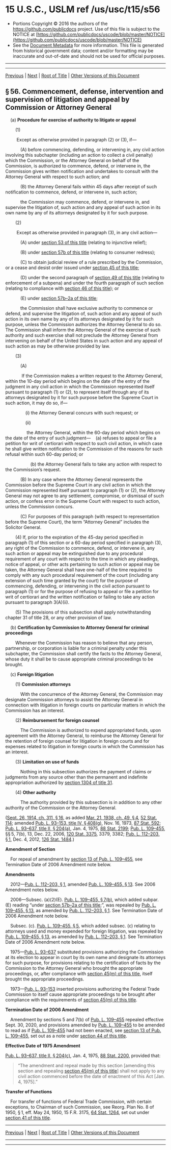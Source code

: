 ---
---

# 15 U.S.C., USLM ref /us/usc/t15/s56

* Portions Copyright © 2016 the authors of the https://github.com/publicdocs project.
  Use of this file is subject to the NOTICE at [https://github.com/publicdocs/uscode/blob/master/NOTICE](https://github.com/publicdocs/uscode/blob/master/NOTICE)
* See the [Document Metadata](././../../../../..//README.md) for more information.
  This file is generated from historical government data; content and/or formatting may be inaccurate and out-of-date and should not be used for official purposes.

----------
----------

[Previous](./../../../../..//us/usc/t15/ch2/schI/m__us_usc_t15_s55.md) | [Next](./../../../../..//us/usc/t15/ch2/schI/m__us_usc_t15_s57.md) | [Root of Title](./../../../../../) | [Other Versions of this Document](https://publicdocs.github.io/go/links?ns=uslm&ref=%2Fus%2Fusc%2Ft15%2Fs56)

## § 56. Commencement, defense, intervention and supervision of litigation and appeal by Commission or Attorney General

    (a) __Procedure for exercise of authority to litigate or appeal__ 

        (1)

         Except as otherwise provided in paragraph (2) or (3), if—

            (A) before commencing, defending, or intervening in, any civil action involving this subchapter (including an action to collect a civil penalty) which the Commission, or the Attorney General on behalf of the Commission, is authorized to commence, defend, or intervene in, the Commission gives written notification and undertakes to consult with the Attorney General with respect to such action; and

            (B) the Attorney General fails within 45 days after receipt of such notification to commence, defend, or intervene in, such action;

            the Commission may commence, defend, or intervene in, and supervise the litigation of, such action and any appeal of such action in its own name by any of its attorneys designated by it for such purpose.

        (2)

         Except as otherwise provided in paragraph (3), in any civil action—

            (A) under [section 53 of this title][/us/usc/t15/s53] (relating to injunctive relief);

            (B) under [section 57b of this title][/us/usc/t15/s57b] (relating to consumer redress);

            (C) to obtain judicial review of a rule prescribed by the Commission, or a cease and desist order issued under [section 45 of this title][/us/usc/t15/s45];

            (D) under the second paragraph of [section 49 of this title][/us/usc/t15/s49] (relating to enforcement of a subpena) and under the fourth paragraph of such section (relating to compliance with [section 46 of this title][/us/usc/t15/s46]); or

            (E) under [section 57b–2a of this title][/us/usc/t15/s57b–2a];

            the Commission shall have exclusive authority to commence or defend, and supervise the litigation of, such action and any appeal of such action in its own name by any of its attorneys designated by it for such purpose, unless the Commission authorizes the Attorney General to do so. The Commission shall inform the Attorney General of the exercise of such authority and such exercise shall not preclude the Attorney General from intervening on behalf of the United States in such action and any appeal of such action as may be otherwise provided by law.

        (3)

            (A)

             If the Commission makes a written request to the Attorney General, within the 10-day period which begins on the date of the entry of the judgment in any civil action in which the Commission represented itself pursuant to paragraph (1) or (2), to represent itself through any of its attorneys designated by it for such purpose before the Supreme Court in such action, it may do so, if—

                (i) the Attorney General concurs with such request; or

                (ii)

                 the Attorney General, within the 60-day period which begins on the date of the entry of such judgment—    (a) refuses to appeal or file a petition for writ of certiorari with respect to such civil action, in which case he shall give written notification to the Commission of the reasons for such refusal within such 60-day period; or

                    (b) the Attorney General fails to take any action with respect to the Commission’s request.

            (B) In any case where the Attorney General represents the Commission before the Supreme Court in any civil action in which the Commission represented itself pursuant to paragraph (1) or (2), the Attorney General may not agree to any settlement, compromise, or dismissal of such action, or confess error in the Supreme Court with respect to such action, unless the Commission concurs.

            (C) For purposes of this paragraph (with respect to representation before the Supreme Court), the term “Attorney General” includes the Solicitor General.

        (4) If, prior to the expiration of the 45-day period specified in paragraph (1) of this section or a 60-day period specified in paragraph (3), any right of the Commission to commence, defend, or intervene in, any such action or appeal may be extinguished due to any procedural requirement of any court with respect to the time in which any pleadings, notice of appeal, or other acts pertaining to such action or appeal may be taken, the Attorney General shall have one-half of the time required to comply with any such procedural requirement of the court (including any extension of such time granted by the court) for the purpose of commencing, defending, or intervening in the civil action pursuant to paragraph (1) or for the purpose of refusing to appeal or file a petition for writ of certiorari and the written notification or failing to take any action pursuant to paragraph 3(A)(ii).

        (5) The provisions of this subsection shall apply notwithstanding chapter 31 of title 28, or any other provision of law.

    (b) __Certification by Commission to Attorney General for criminal proceedings__ 

        Whenever the Commission has reason to believe that any person, partnership, or corporation is liable for a criminal penalty under this subchapter, the Commission shall certify the facts to the Attorney General, whose duty it shall be to cause appropriate criminal proceedings to be brought.

    (c) __Foreign litigation__ 

        (1) __Commission attorneys__ 

            With the concurrence of the Attorney General, the Commission may designate Commission attorneys to assist the Attorney General in connection with litigation in foreign courts on particular matters in which the Commission has an interest.

        (2) __Reimbursement for foreign counsel__ 

            The Commission is authorized to expend appropriated funds, upon agreement with the Attorney General, to reimburse the Attorney General for the retention of foreign counsel for litigation in foreign courts and for expenses related to litigation in foreign courts in which the Commission has an interest.

        (3) __Limitation on use of funds__ 

            Nothing in this subsection authorizes the payment of claims or judgments from any source other than the permanent and indefinite appropriation authorized by [section 1304 of title 31][/us/usc/t31/s1304].

        (4) __Other authority__ 

            The authority provided by this subsection is in addition to any other authority of the Commission or the Attorney General.

([Sept. 26, 1914, ch. 311, § 16][/us/act/1914-09-26/ch311/s16], as added [Mar. 21, 1938, ch. 49, § 4][/us/act/1938-03-21/ch49/s4], [52 Stat. 114][/us/stat/52/114]; amended [Pub. L. 93–153, title IV, § 408(g)][/us/pl/93/153/s408/g], Nov. 16, 1973, [87 Stat. 592][/us/stat/87/592]; [Pub. L. 93–637, title II, § 204(a)][/us/pl/93/637/s204/a], Jan. 4, 1975, [88 Stat. 2199][/us/stat/88/2199]; [Pub. L. 109–455][/us/pl/109/455], §§ 5, 7(b), 13, Dec. 22, 2006, [120 Stat. 3375][/us/stat/120/3375], 3379, 3382; [Pub. L. 112–203, § 1][/us/pl/112/203/s1], Dec. 4, 2012, [126 Stat. 1484][/us/stat/126/1484].)

 __Amendment of Section__ 

    For repeal of amendment by [section 13 of Pub. L. 109–455][/us/pl/109/455/s13], see Termination Date of 2006 Amendment note below.

 __Amendments__ 

    2012—[Pub. L. 112–203, § 1][/us/pl/112/203/s1], amended [Pub. L. 109–455, § 13][/us/pl/109/455/s13]. See 2006 Amendment notes below.

    2006—Subsec. (a)(2)(E). [Pub. L. 109–455, § 7(b)][/us/pl/109/455/s7/b], which added subpar. (E) reading “under [section 57b–2a of this title][/us/usc/t15/s57b–2a];”, was repealed by [Pub. L. 109–455, § 13][/us/pl/109/455/s13], as amended by [Pub. L. 112–203, § 1][/us/pl/112/203/s1]. See Termination Date of 2006 Amendment note below.

    Subsec. (c). [Pub. L. 109–455, § 5][/us/pl/109/455/s5], which added subsec. (c) relating to attorneys used and money expended for foreign litigation, was repealed by [Pub. L. 109–455, § 13][/us/pl/109/455/s13], as amended by [Pub. L. 112–203, § 1][/us/pl/112/203/s1]. See Termination Date of 2006 Amendment note below.

    1975—[Pub. L. 93–637][/us/pl/93/637] substituted provisions authorizing the Commission at its election to appear in court by its own name and designate its attorneys for such purpose, for provisions relating to the certification of facts by the Commission to the Attorney General who brought the appropriate proceedings, or, after compliance with [section 45(m) of this title][/us/usc/t15/s45/m], itself brought the appropriate proceedings.

    1973—[Pub. L. 93–153][/us/pl/93/153] inserted provisions authorizing the Federal Trade Commission to itself cause appropriate proceedings to be brought after compliance with the requirements of [section 45(m) of this title][/us/usc/t15/s45/m].

 __Termination Date of 2006 Amendment__ 

    Amendment by sections 5 and 7(b) of [Pub. L. 109–455][/us/pl/109/455] repealed effective Sept. 30, 2020, and provisions amended by [Pub. L. 109–455][/us/pl/109/455] to be amended to read as if [Pub. L. 109–455][/us/pl/109/455] had not been enacted, see [section 13 of Pub. L. 109–455][/us/pl/109/455/s13], set out as a note under [section 44 of this title][/us/usc/t15/s44].

 __Effective Date of 1975 Amendment__ 

[Pub. L. 93–637, title II, § 204(c)][/us/pl/93/637/s204/c], Jan. 4, 1975, [88 Stat. 2200][/us/stat/88/2200], provided that: 

> “The amendment and repeal made by this section \[amending this section and repealing [section 45(m) of this title][/us/usc/t15/s45/m]\] shall not apply to any civil action commenced before the date of enactment of this Act \[Jan. 4, 1975\].”

 __Transfer of Functions__ 

    For transfer of functions of Federal Trade Commission, with certain exceptions, to Chairman of such Commission, see Reorg. Plan No. 8 of 1950, § 1, eff. May 24, 1950, 15 F.R. 3175, [64 Stat. 1264][/us/stat/64/1264], set out under [section 41 of this title][/us/usc/t15/s41].

----------

[Previous](./../../../../..//us/usc/t15/ch2/schI/m__us_usc_t15_s55.md) | [Next](./../../../../..//us/usc/t15/ch2/schI/m__us_usc_t15_s57.md) | [Root of Title](./../../../../../) | [Other Versions of this Document](https://publicdocs.github.io/go/links?ns=uslm&ref=%2Fus%2Fusc%2Ft15%2Fs56)

----------
----------

[/us/usc/t15/s53]: https://publicdocs.github.io/go/links?ns=uslm&ref=%2Fus%2Fusc%2Ft15%2Fs53
[/us/usc/t15/s57b]: https://publicdocs.github.io/go/links?ns=uslm&ref=%2Fus%2Fusc%2Ft15%2Fs57b
[/us/usc/t15/s45]: https://publicdocs.github.io/go/links?ns=uslm&ref=%2Fus%2Fusc%2Ft15%2Fs45
[/us/usc/t15/s49]: https://publicdocs.github.io/go/links?ns=uslm&ref=%2Fus%2Fusc%2Ft15%2Fs49
[/us/usc/t15/s46]: https://publicdocs.github.io/go/links?ns=uslm&ref=%2Fus%2Fusc%2Ft15%2Fs46
[/us/usc/t15/s57b–2a]: https://publicdocs.github.io/go/links?ns=uslm&ref=%2Fus%2Fusc%2Ft15%2Fs57b%E2%80%932a
[/us/usc/t31/s1304]: https://publicdocs.github.io/go/links?ns=uslm&ref=%2Fus%2Fusc%2Ft31%2Fs1304
[/us/act/1914-09-26/ch311/s16]: https://publicdocs.github.io/go/links?ns=uslm&ref=%2Fus%2Fact%2F1914-09-26%2Fch311%2Fs16
[/us/act/1938-03-21/ch49/s4]: https://publicdocs.github.io/go/links?ns=uslm&ref=%2Fus%2Fact%2F1938-03-21%2Fch49%2Fs4
[/us/stat/52/114]: https://publicdocs.github.io/go/links?ns=uslm&ref=%2Fus%2Fstat%2F52%2F114
[/us/pl/93/153/s408/g]: https://publicdocs.github.io/go/links?ns=uslm&ref=%2Fus%2Fpl%2F93%2F153%2Fs408%2Fg
[/us/stat/87/592]: https://publicdocs.github.io/go/links?ns=uslm&ref=%2Fus%2Fstat%2F87%2F592
[/us/pl/93/637/s204/a]: https://publicdocs.github.io/go/links?ns=uslm&ref=%2Fus%2Fpl%2F93%2F637%2Fs204%2Fa
[/us/stat/88/2199]: https://publicdocs.github.io/go/links?ns=uslm&ref=%2Fus%2Fstat%2F88%2F2199
[/us/pl/109/455]: https://publicdocs.github.io/go/links?ns=uslm&ref=%2Fus%2Fpl%2F109%2F455
[/us/stat/120/3375]: https://publicdocs.github.io/go/links?ns=uslm&ref=%2Fus%2Fstat%2F120%2F3375
[/us/pl/112/203/s1]: https://publicdocs.github.io/go/links?ns=uslm&ref=%2Fus%2Fpl%2F112%2F203%2Fs1
[/us/stat/126/1484]: https://publicdocs.github.io/go/links?ns=uslm&ref=%2Fus%2Fstat%2F126%2F1484
[/us/pl/109/455/s13]: https://publicdocs.github.io/go/links?ns=uslm&ref=%2Fus%2Fpl%2F109%2F455%2Fs13
[/us/pl/112/203/s1]: https://publicdocs.github.io/go/links?ns=uslm&ref=%2Fus%2Fpl%2F112%2F203%2Fs1
[/us/pl/109/455/s13]: https://publicdocs.github.io/go/links?ns=uslm&ref=%2Fus%2Fpl%2F109%2F455%2Fs13
[/us/pl/109/455/s7/b]: https://publicdocs.github.io/go/links?ns=uslm&ref=%2Fus%2Fpl%2F109%2F455%2Fs7%2Fb
[/us/usc/t15/s57b–2a]: https://publicdocs.github.io/go/links?ns=uslm&ref=%2Fus%2Fusc%2Ft15%2Fs57b%E2%80%932a
[/us/pl/109/455/s13]: https://publicdocs.github.io/go/links?ns=uslm&ref=%2Fus%2Fpl%2F109%2F455%2Fs13
[/us/pl/112/203/s1]: https://publicdocs.github.io/go/links?ns=uslm&ref=%2Fus%2Fpl%2F112%2F203%2Fs1
[/us/pl/109/455/s5]: https://publicdocs.github.io/go/links?ns=uslm&ref=%2Fus%2Fpl%2F109%2F455%2Fs5
[/us/pl/109/455/s13]: https://publicdocs.github.io/go/links?ns=uslm&ref=%2Fus%2Fpl%2F109%2F455%2Fs13
[/us/pl/112/203/s1]: https://publicdocs.github.io/go/links?ns=uslm&ref=%2Fus%2Fpl%2F112%2F203%2Fs1
[/us/pl/93/637]: https://publicdocs.github.io/go/links?ns=uslm&ref=%2Fus%2Fpl%2F93%2F637
[/us/usc/t15/s45/m]: https://publicdocs.github.io/go/links?ns=uslm&ref=%2Fus%2Fusc%2Ft15%2Fs45%2Fm
[/us/pl/93/153]: https://publicdocs.github.io/go/links?ns=uslm&ref=%2Fus%2Fpl%2F93%2F153
[/us/usc/t15/s45/m]: https://publicdocs.github.io/go/links?ns=uslm&ref=%2Fus%2Fusc%2Ft15%2Fs45%2Fm
[/us/pl/109/455]: https://publicdocs.github.io/go/links?ns=uslm&ref=%2Fus%2Fpl%2F109%2F455
[/us/pl/109/455]: https://publicdocs.github.io/go/links?ns=uslm&ref=%2Fus%2Fpl%2F109%2F455
[/us/pl/109/455]: https://publicdocs.github.io/go/links?ns=uslm&ref=%2Fus%2Fpl%2F109%2F455
[/us/pl/109/455/s13]: https://publicdocs.github.io/go/links?ns=uslm&ref=%2Fus%2Fpl%2F109%2F455%2Fs13
[/us/usc/t15/s44]: https://publicdocs.github.io/go/links?ns=uslm&ref=%2Fus%2Fusc%2Ft15%2Fs44
[/us/pl/93/637/s204/c]: https://publicdocs.github.io/go/links?ns=uslm&ref=%2Fus%2Fpl%2F93%2F637%2Fs204%2Fc
[/us/stat/88/2200]: https://publicdocs.github.io/go/links?ns=uslm&ref=%2Fus%2Fstat%2F88%2F2200
[/us/usc/t15/s45/m]: https://publicdocs.github.io/go/links?ns=uslm&ref=%2Fus%2Fusc%2Ft15%2Fs45%2Fm
[/us/stat/64/1264]: https://publicdocs.github.io/go/links?ns=uslm&ref=%2Fus%2Fstat%2F64%2F1264
[/us/usc/t15/s41]: https://publicdocs.github.io/go/links?ns=uslm&ref=%2Fus%2Fusc%2Ft15%2Fs41


